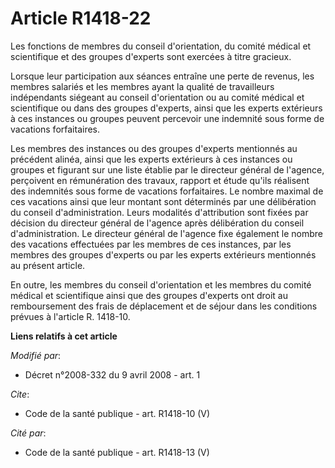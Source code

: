 # Article R1418-22

Les fonctions de membres du conseil d'orientation, du comité médical et scientifique et des groupes d'experts sont exercées à
titre gracieux. 

Lorsque leur participation aux séances entraîne une perte de revenus, les membres salariés et les membres ayant la qualité de
travailleurs indépendants siégeant au conseil d'orientation ou au comité médical et scientifique ou dans des groupes
d'experts, ainsi que les experts extérieurs à ces instances ou groupes peuvent percevoir une indemnité sous forme de
vacations forfaitaires. 

Les membres des instances ou des groupes d'experts mentionnés au précédent alinéa, ainsi que les experts extérieurs à ces
instances ou groupes et figurant sur une liste établie par le directeur général de l'agence, perçoivent en rémunération des
travaux, rapport et étude qu'ils réalisent des indemnités sous forme de vacations forfaitaires. Le nombre maximal de ces
vacations ainsi que leur montant sont déterminés par une délibération du conseil d'administration. Leurs modalités
d'attribution sont fixées par décision du directeur général de l'agence après délibération du conseil d'administration. Le
directeur général de l'agence fixe également le nombre des vacations effectuées par les membres de ces instances, par les
membres des groupes d'experts ou par les experts extérieurs mentionnés au présent article. 

En outre, les membres du conseil d'orientation et les membres du comité médical et scientifique ainsi que des groupes
d'experts ont droit au remboursement des frais de déplacement et de séjour dans les conditions prévues à l'article R.
1418-10.

**Liens relatifs à cet article**

_Modifié par_:

  - Décret n°2008-332 du 9 avril 2008 - art. 1

_Cite_:

  - Code de la santé publique - art. R1418-10 (V)

_Cité par_:

  - Code de la santé publique - art. R1418-13 (V)
